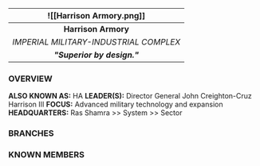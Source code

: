 
|        ![[Harrison Armory.png]]        |
| :------------------------------------: |
|          **Harrison Armory**           |
| *IMPERIAL MILITARY-INDUSTRIAL COMPLEX* |
|      ***"Superior by design."***       |





### **OVERVIEW**
**ALSO KNOWN AS:** HA
**LEADER(S):** Director General John Creighton-Cruz Harrison III
**FOCUS:** Advanced military technology and expansion
**HEADQUARTERS:** Ras Shamra >>   System >>  Sector


### **BRANCHES**


### **KNOWN MEMBERS**


